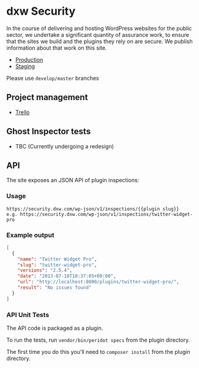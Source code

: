 # dxw Security

In the course of delivering and hosting WordPress websites for the public sector, we undertake a significant quantity of assurance work, to ensure that the sites we build and the plugins they rely on are secure.
We publish information about that work on this site.

* [Production](https://security.dxw.com)
* [Staging](https://security.staging.dxw.net)

Please use `develop/master` branches

## Project management
- [Trello](https://trello.com/b/Yl4BLYGS/security-dxw-com)


## Ghost Inspector tests
- TBC (Currently undergoing a redesign)

## API

The site exposes an JSON API of plugin inspections:

### Usage

    https://security.dxw.com/wp-json/v1/inspections/{{plugin slug}}
    e.g. https://security.dxw.com/wp-json/v1/inspections/twitter-widget-pro

### Example output

```json
[
  {
    "name": "Twitter Widget Pro",
    "slug": "twitter-widget-pro",
    "versions": "2.5.4",
    "date": "2013-07-18T18:37:05+00:00",
    "url": "http://localhost:8000/plugins/twitter-widget-pro/",
    "result": "No issues found"
  }
]
```
### API Unit Tests

The API code is packaged as a plugin.

To run the tests, run `vendor/bin/peridot specs` from the plugin directory.

The first time you do this you'll need to `composer install` from the plugin
directory.
